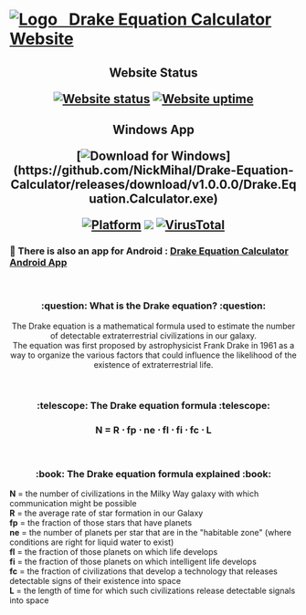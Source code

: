 # [![Logo](https://user-images.githubusercontent.com/86963425/220344222-3c05930c-d7dd-4f80-8d00-271a9bbbad60.png)&nbsp;&nbsp;&nbsp;Drake Equation Calculator Website](https://nickmihal.github.io/Drake-Equation-Calculator/)

<div align="center">
<h2>

Website Status 

[![Website status](https://img.shields.io/uptimerobot/status/m793785666-85863a9bb342801a83a7a610?label=website%20status&style=for-the-badge&logo=WPExplorer&custom_uptime_ratio=100)](https://stats.uptimerobot.com/Jxv32sBDoP) 
[![Website uptime](https://img.shields.io/uptimerobot/ratio/m793785666-85863a9bb342801a83a7a610?label=website%20uptime&style=for-the-badge&logo=WPExplorer)](https://stats.uptimerobot.com/Jxv32sBDoP)
</h2>
<h2>

Windows App 

[![Download for Windows](https://img.shields.io/badge/Download%20for%20Windows%20(v1.0.0.0)-blue?logo=github&style=for-the-badge)](https://github.com/NickMihal/Drake-Equation-Calculator/releases/download/v1.0.0.0/Drake.Equation.Calculator.exe)
  
[![Platform](https://img.shields.io/badge/Platform-Windows-blue.svg?style=for-the-badge&logo=windows)](https://en.wikipedia.org/wiki/Microsoft_Windows)
<a href="https://github.com/NickMihal/Drake-Equation-Calculator/releases" target="_blank"><img src="https://img.shields.io/badge/All%20Releases-View%20on%20GitHub-blue?logo=github&style=for-the-badge"></a>
[![VirusTotal](https://img.shields.io/badge/VirusTotal-Scan%20Results-%234169E1?style=for-the-badge&logo=virustotal&link=https://www.virustotal.com/gui/file/cf6590f515b29b190d50b8c9ee6312a27f42f8655d70b715bae0a7f19ba6ebec/detection)](https://www.virustotal.com/gui/file/cf6590f515b29b190d50b8c9ee6312a27f42f8655d70b715bae0a7f19ba6ebec/detection)
</h2>
</div>

<h3>

:iphone: There is also an app for Android : [Drake Equation Calculator Android App](https://github.com/NickMihal/Drake-Equation-Calculator-Android/) 
</h3>

<br>
<h3><p align="center">:question: What is the Drake equation? :question:</p></h3>

<p align="center"> The Drake equation is a mathematical formula used to estimate the number of detectable extraterrestrial civilizations in our galaxy. <br>
The equation was first proposed by astrophysicist Frank Drake in 1961 as a way to organize the various factors that could influence the likelihood of the existence of extraterrestrial life. </p>

<br>
<h3><p align="center">:telescope: The Drake equation formula :telescope:</p></h3>

<h3><p align="center"> N = R ⋅ fp ⋅ ne ⋅ fl ⋅ fi ⋅ fc ⋅ L </p></h3>
<br>

<h3><p align="center">:book: The Drake equation formula explained :book:</p></h3>

<b>N</b> = the number of civilizations in the Milky Way galaxy with which communication might be possible <br>
<b>R</b> = the average rate of star formation in our Galaxy <br>
<b>fp</b> = the fraction of those stars that have planets <br>
<b>ne</b> = the number of planets per star that are in the "habitable zone" (where conditions are right for liquid water to exist) <br>
<b>fl</b> = the fraction of those planets on which life develops <br>
<b>fi</b> = the fraction of those planets on which intelligent life develops <br>
<b>fc</b> = the fraction of civilizations that develop a technology that releases detectable signs of their existence into space <br>
<b>L</b> = the length of time for which such civilizations release detectable signals into space <br>
